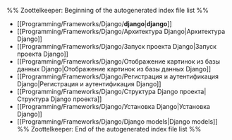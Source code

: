 %% Zoottelkeeper: Beginning of the autogenerated index file list  %%
-  [[Programming/Frameworks/Django/__django__|__django__]]
-  [[Programming/Frameworks/Django/Архитектура Django|Архитектура Django]]
-  [[Programming/Frameworks/Django/Запуск проекта Django|Запуск проекта Django]]
-  [[Programming/Frameworks/Django/Отображение картинок из базы данных Django|Отображение картинок из базы данных Django]]
-  [[Programming/Frameworks/Django/Регистрация и аутентификация Django|Регистрация и аутентификация Django]]
-  [[Programming/Frameworks/Django/Структура Django проекта|Структура Django проекта]]
-  [[Programming/Frameworks/Django/Установка Django|Установка Django]]
-  [[Programming/Frameworks/Django/Django models|Django models]]
%% Zoottelkeeper: End of the autogenerated index file list  %%
